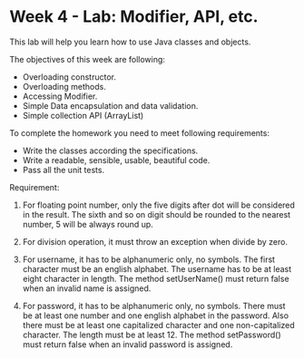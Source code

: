 # Week 4 - Lab: Modifier, API, etc.

This lab will help you learn how to use Java classes and objects.

The objectives of this week are following:
* Overloading constructor.
* Overloading methods.
* Accessing Modifier.
* Simple Data encapsulation and data validation.
* Simple collection API (ArrayList)

To complete the homework you need to meet following requirements:
* Write the classes according the specifications.
* Write a readable, sensible, usable, beautiful code.
* Pass all the unit tests.

Requirement:
1. For floating point number, only the five digits after dot will be 
considered in the result. The sixth and so on digit should be rounded
to the nearest number, 5 will be always round up.

2. For division operation, it must throw an exception when divide by zero.

3. For username, it has to be alphanumeric only, no symbols. The first 
character must be an english alphabet. The username has to be at least 
eight character in length. The method setUserName() must return false
when an invalid name is assigned.

4. For password, it has to be alphanumeric only, no symbols. There must
be at least one number and one english alphabet in the password. Also
there must be at least one capitalized character and one non-capitalized
character. The length must be at least 12. The method setPassword()
must return false when an invalid password is assigned.
